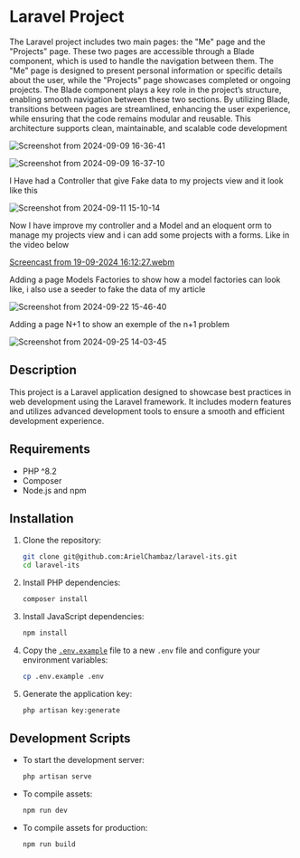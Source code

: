 # Laravel Project

The Laravel project includes two main pages: the "Me" page and the "Projects" page. These two pages are accessible through a Blade component, which is used to handle the navigation between them. The "Me" page is designed to present personal information or specific details about the user, while the "Projects" page showcases completed or ongoing projects. The Blade component plays a key role in the project’s structure, enabling smooth navigation between these two sections. By utilizing Blade, transitions between pages are streamlined, enhancing the user experience, while ensuring that the code remains modular and reusable. This architecture supports clean, maintainable, and scalable code development

![Screenshot from 2024-09-09 16-36-41](https://github.com/user-attachments/assets/381627a1-21a2-411b-bc0b-d9c034ecc685)

![Screenshot from 2024-09-09 16-37-10](https://github.com/user-attachments/assets/d74d636b-c232-4698-8eff-566b51414f70)

I Have had a Controller that give Fake data to my projects view and it look like this

![Screenshot from 2024-09-11 15-10-14](https://github.com/user-attachments/assets/5dfae6e5-ad92-4559-aefe-1140b136f0ef)

Now I have improve my controller and a Model and an eloquent orm to manage my projects view and i can add some projects with a forms. Like in the video below

[Screencast from 19-09-2024 16:12:27.webm](https://github.com/user-attachments/assets/0f418a44-44c1-45a4-b4ca-899b8fe4e65c)

Adding a page Models Factories to show how a model factories can look like, i also use a seeder to fake the data of my article

![Screenshot from 2024-09-22 15-46-40](https://github.com/user-attachments/assets/af5c4474-ea03-4541-941b-39c5754faa69)

Adding a page N+1 to show an exemple of the n+1 problem

![Screenshot from 2024-09-25 14-03-45](https://github.com/user-attachments/assets/f685dfa1-f77d-4dc3-aa76-80b08932bfd5)

## Description

This project is a Laravel application designed to showcase best practices in web development using the Laravel framework. It includes modern features and utilizes advanced development tools to ensure a smooth and efficient development experience.

## Requirements

- PHP ^8.2
- Composer
- Node.js and npm

## Installation

1. Clone the repository:
    ```sh
    git clone git@github.com:ArielChambaz/laravel-its.git
    cd laravel-its
    ```

2. Install PHP dependencies:
    ```sh
    composer install
    ```

3. Install JavaScript dependencies:
    ```sh
    npm install
    ```

4. Copy the [`.env.example`](.env.example) file to a new `.env` file and configure your environment variables:
    ```sh
    cp .env.example .env
    ```

5. Generate the application key:
    ```sh
    php artisan key:generate
    ```

## Development Scripts

- To start the development server:
    ```sh
    php artisan serve
    ```

- To compile assets:
    ```sh
    npm run dev
    ```

- To compile assets for production:
    ```sh
    npm run build
    ```
